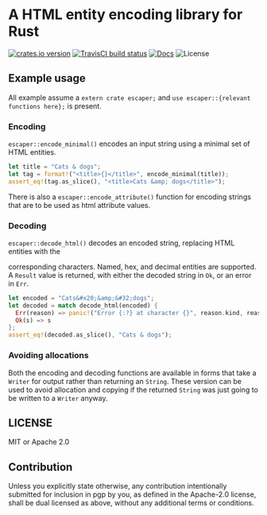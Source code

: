 # A HTML entity encoding library for Rust

[![crates.io version][crate-shield]][crate] [![TravisCI build status][travis-shield]][travis] [![Docs][docs-shield]][docs] ![License][license-shield]


## Example usage

All example assume a `extern crate escaper;` and `use escaper::{relevant functions here};` is present.

### Encoding
`escaper::encode_minimal()` encodes an input string using a minimal set of HTML entities.

```rust
let title = "Cats & dogs";
let tag = format!("<title>{}</title>", encode_minimal(title));
assert_eq!(tag.as_slice(), "<title>Cats &amp; dogs</title>");
```

There is also a `escaper::encode_attribute()` function for encoding strings that are to be used
as html attribute values.

### Decoding

`escaper::decode_html()` decodes an encoded string, replacing HTML entities with the

corresponding characters. Named, hex, and decimal entities are supported. A `Result` value is
returned, with either the decoded string in `Ok`, or an error in `Err`.

```rust
let encoded = "Cats&#x20;&amp;&#32;dogs";
let decoded = match decode_html(encoded) {
  Err(reason) => panic!("Error {:?} at character {}", reason.kind, reason.position),
  Ok(s) => s
};
assert_eq!(decoded.as_slice(), "Cats & dogs");
```

### Avoiding allocations

Both the encoding and decoding functions are available in forms that take a `Writer` for output rather
than returning an `String`. These version can be used to avoid allocation and copying if the returned
`String` was just going to be written to a `Writer` anyway.


## LICENSE

MIT or Apache 2.0

## Contribution

Unless you explicitly state otherwise, any contribution intentionally submitted
for inclusion in pgp by you, as defined in the Apache-2.0 license, shall be
dual licensed as above, without any additional terms or conditions.

[travis-shield]: https://travis-ci.org/dignifiedquire/rust-escaper.png?branch=master&style=flat-squre
[travis]: https://travis-ci.org/dignifiedquire/rust-escaper
[docs-shield]: https://img.shields.io/badge/docs-online-blue.svg?style=flat-square
[docs]: https://docs.rs/crate/escaper/
[license-shield]: https://img.shields.io/badge/License-MIT%2FApache2.0-green.svg?style=flat-square
[crate-shield]: https://img.shields.io/crates/v/escaper.svg?style=flat-square
[crate]: https://crates.io/crates/escaper
